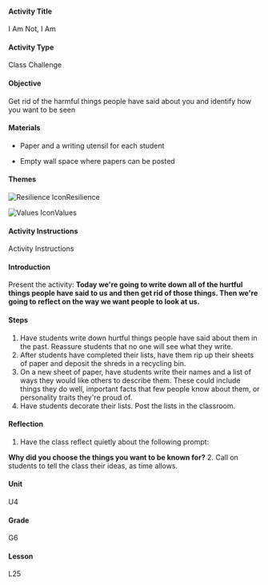 #### Activity Title
I Am Not, I Am
#### Activity Type
Class Challenge
#### Objective
Get rid of the harmful things people have said about you and identify how you want to be seen
#### Materials
-  Paper and a writing utensil for each student

-  Empty wall space where papers can be posted
#### Themes
![Resilience Icon](http://v5cmservice.secondstep.org/MS3TP_IMAGES/SKILLS/SKILLS_SMALL_IMAGES/resilience-sm.png)Resilience
 
![Values Icon](http://v5cmservice.secondstep.org/MS3TP_IMAGES/SKILLS/SKILLS_SMALL_IMAGES/values-sm.png)Values
 

#### Activity Instructions
Activity Instructions
#### Introduction
Present the activity: **Today we're going to write down all of the hurtful things people have said to us and then get rid of those things. Then we're going to reflect on the way we want people to look at us.**
#### Steps
1. Have students write down hurtful things people have said about them in the past. Reassure students that no one will see what they write.
2. After students have completed their lists, have them rip up their sheets of paper and deposit the shreds in a recycling bin.
3. On a new sheet of paper, have students write their names and a list of ways they would like others to describe them. These could include things they do well, important facts that few people know about them, or personality traits they're proud of.
4. Have students decorate their lists. Post the lists in the classroom.

#### Reflection
1. Have the class reflect quietly about the following prompt:

**Why did you choose the things you want to be known for?**
2. Call on students to tell the class their ideas, as time allows.

#### Unit
U4
#### Grade
G6
#### Lesson
L25
